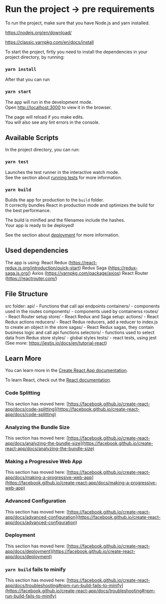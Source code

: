 # Run the project -> pre requirements

To run the project, make sure that you have Node.js and yarn installed.

https://nodejs.org/en/download/

https://classic.yarnpkg.com/en/docs/install

To start the project, firtly you need to install the dependencies in your project directory, by running:  

### `yarn install`

After that you can run 

### `yarn start`

The app will run in the development mode.\
Open [http://localhost:3000](http://localhost:3000) to view it in the browser.

The page will reload if you make edits.\
You will also see any lint errors in the console.

## Available Scripts

In the project directory, you can run:

### `yarn test`

Launches the test runner in the interactive watch mode.\
See the section about [running tests](https://facebook.github.io/create-react-app/docs/running-tests) for more information.

### `yarn build`

Builds the app for production to the `build` folder.\
It correctly bundles React in production mode and optimizes the build for the best performance.

The build is minified and the filenames include the hashes.\
Your app is ready to be deployed!

See the section about [deployment](https://facebook.github.io/create-react-app/docs/deployment) for more information.

## Used dependencies

The app is using: 
React Redux (https://react-redux.js.org/introduction/quick-start)
Redux Saga (https://redux-saga.js.org/)
Axios (https://yarnpkg.com/package/axios) 
React Router (https://reactrouter.com/)


## File Structure
src folder: 
api/ - Functions that call api endpoints
containers/ - components used in the routes
components/ - components used by containerss
routes/ - React Router setup
store/ - React Redux and Saga setup: 
     actions/ - React Redux actions
     reducers/ - React Redux reducers, add a reducer to index.js to create an object in the store
     sagas/ - React Redux sagas, they contain business logic and call api functions
     selectors/ - functions used to select data from Redux store
styles/ - global styles
tests/ - react tests, using jest (See more: https://jestjs.io/docs/en/tutorial-react) 

## Learn More

You can learn more in the [Create React App documentation](https://facebook.github.io/create-react-app/docs/getting-started).

To learn React, check out the [React documentation](https://reactjs.org/).

### Code Splitting

This section has moved here: [https://facebook.github.io/create-react-app/docs/code-splitting](https://facebook.github.io/create-react-app/docs/code-splitting)

### Analyzing the Bundle Size

This section has moved here: [https://facebook.github.io/create-react-app/docs/analyzing-the-bundle-size](https://facebook.github.io/create-react-app/docs/analyzing-the-bundle-size)

### Making a Progressive Web App

This section has moved here: [https://facebook.github.io/create-react-app/docs/making-a-progressive-web-app](https://facebook.github.io/create-react-app/docs/making-a-progressive-web-app)

### Advanced Configuration

This section has moved here: [https://facebook.github.io/create-react-app/docs/advanced-configuration](https://facebook.github.io/create-react-app/docs/advanced-configuration)

### Deployment

This section has moved here: [https://facebook.github.io/create-react-app/docs/deployment](https://facebook.github.io/create-react-app/docs/deployment)

### `yarn build` fails to minify

This section has moved here: [https://facebook.github.io/create-react-app/docs/troubleshooting#npm-run-build-fails-to-minify](https://facebook.github.io/create-react-app/docs/troubleshooting#npm-run-build-fails-to-minify)
